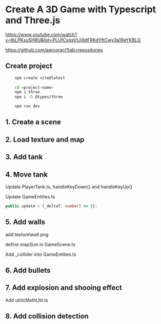 # Create A 3D Game with Typescript and Three.js

https://www.youtube.com/watch?v=tbLPKsuSH9U&list=PLUfCxqsVtJj9dFRKdYftCwy3a19eYKBLQ

https://github.com/aarcoraci?tab=repositories

## Create project

```bash
    npm create vite@latest
    
    cd <project-name>
    npm i three 
    npm i -D @types/three

    npm run dev
```

## 1. Create a scene

## 2. Load texture and map

## 3. Add tank

## 4. Move tank

Update PlayerTank.ts, handleKeyDown() and handleKeyUp()

Update GameEntities.ts

```ts
public update = (_deltaT: number) => {};
```

## 5. Add walls

add texture\wall.png

define mapSize in GameScene.ts

Add _collider into GameEntities.ts


## 6. Add bullets


## 7. Add explosion and shooing effect

Add utils\MathUtil.ts


## 8. Add collision detection
